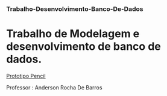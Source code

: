 ### Trabalho-Desenvolvimento-Banco-De-Dados

# Trabalho de Modelagem e desenvolvimento de banco de dados.

[Prototipo Pencil](file:///C:/Users/Lucas/Desktop/Trabalho%20de%20modelagem%20de%20banco%20de%20dados/Pencil/index.html#pagina_inicial_page)

Professor : Anderson Rocha De Barros
